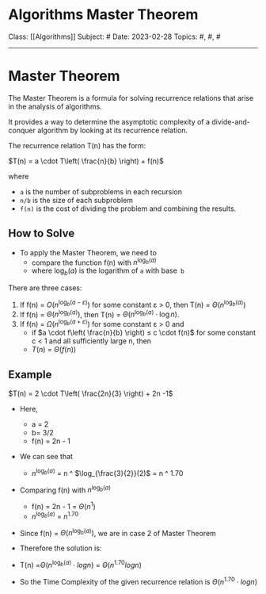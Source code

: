 # Algorithms Master Theorem
Class: [[Algorithms]]
Subject: #
Date: 2023-02-28
Topics: #, #, # 

---

# Master Theorem 

The Master Theorem is a formula for solving recurrence relations that arise in the analysis of algorithms. 

It provides a way to determine the asymptotic complexity of a divide-and-conquer algorithm by looking at its recurrence relation.

The recurrence relation T(n) has the form:

$T(n) = a \cdot T\left( \frac{n}{b} \right) + f(n)$

where
- `a` is the number of subproblems in each recursion 
- `n/b` is the size of each subproblem 
- `f(n)` is the cost of dividing the problem and combining the results.

## How to Solve

- To apply the Master Theorem, we need to
	- compare the function f(n) with $n^{\log_{b}(a)}$
	- where $\log_{b}(a)$ is the logarithm of `a` with base` b`

There are three cases:
1.  If f(n) = $O(n^{\log_{b}(a - ε)})$ for some constant ε > 0, then T(n) = $Θ(n^{\log_{b}(a)})$
2.  If f(n) = $Θ(n^{\log_{b}(a)})$, then T(n) = $Θ(n^{\log_{b}(a)}\cdot \log n)$.
3.  If f(n) = $Ω(n^{\log_{b}(a + ε)})$ for some constant ε > 0 and 
	- if  $a \cdot f\left( \frac{n}{b} \right) ≤ c \cdot f(n)$ for some constant c < 1 and all sufficiently large n, then 
	- $T(n)$ = $Θ(f(n))$

## Example

$T(n) = 2 \cdot T\left( \frac{2n}{3} \right) + 2n -1$

- Here, 
	- a = 2
	- b= 3/2
	- f(n) = 2n - 1
- We can see that
	- $n^{\log_{b}(a)}$ = n ^ $\log_{\frac{3}{2}}(2)$ = n ^ 1.70
- Comparing f(n) with $n^{\log_{b}(a)}$
	- f(n) = 2n - 1 = $Θ(n^{1})$
	- $n^{\log_{b}(a)}$ = $n ^{1.70}$
- Since f(n) = $Θ(n^{\log_{b}(a)})$, we are in case 2 of Master Theorem

- Therefore the solution is:
- T(n) =$Θ(n^{\log_{b}(a)} \cdot log n)$ = $Θ(n ^{1.70} log n)$
- So the Time Complexity of the given recurrence relation is $Θ(n^{1.70} \cdot log n)$


